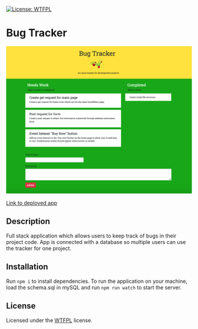 [![License: WTFPL](https://img.shields.io/badge/License-WTFPL-brightgreen.svg)](http://www.wtfpl.net/about/)
# Bug Tracker

![Screen Shot](./public/assets/img/bug-tracker-img.png)

[Link to deployed app](https://thawing-dawn-74525.herokuapp.com/)

## Description
Full stack application which allows users to keep track of bugs in their project code. App is connected with a database so multiple users can use the tracker for one project.

## Installation
Run `npm i` to install dependencies. To run the application on your machine, load the schema.sql in mySQL and run `npm run watch` to start the server. 

## License
Licensed under the [WTFPL](http://www.wtfpl.net/about/) license.